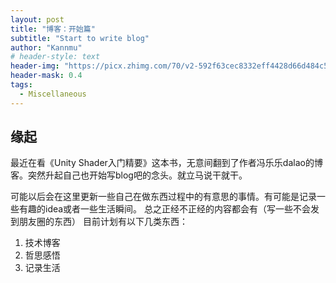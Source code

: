 ```yaml
---
layout: post
title: "博客：开始篇"
subtitle: "Start to write blog"
author: "Kannmu"
# header-style: text
header-img: "https://picx.zhimg.com/70/v2-592f63cec8332eff4428d66d484c5811_1440w.avis?source=172ae18b&biz_tag=Post)g"
header-mask: 0.4
tags:
  - Miscellaneous
---
```

## 缘起

最近在看《Unity Shader入门精要》这本书，无意间翻到了作者冯乐乐dalao的博客。突然升起自己也开始写blog吧的念头。就立马说干就干。

可能以后会在这里更新一些自己在做东西过程中的有意思的事情。有可能是记录一些有趣的idea或者一些生活瞬间。
总之正经不正经的内容都会有（写一些不会发到朋友圈的东西）
目前计划有以下几类东西：

1. 技术博客
2. 哲思感悟
3. 记录生活
